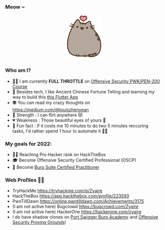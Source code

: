 ### Meow ~

<p align="center">
  <img src="kitten.png">
</p>

### Who am I?

- 👨‍💻 I am currently **FULL THROTTLE** on [Offensive Security PWK/PEN-200 Course](https://www.offensive-security.com/pwk-oscp/) <!--- maintaining [that Trading Bot](https://github.com/zyairelai/futures-hero) -->
- 🔮 Besides tech, I like Ancient Chinese Fortune Telling and learning my way to build this [this Flutter App](https://github.com/zyairelai/ching-chong-calculator)
- 👽 You can read my crazy thoughts on https://medium.com/@louiszhenyean 
- 💪 Strength : I can flirt anywhere 😻
- 💔 Weakness : Those beautiful eyes of yours 🥺
- 🦄 Fun fact : If it costs me 10 minutes to do two 5 minutes reccuring tasks, I'd rather spend 1 hour to automate it 🕺🏼

### My goals for 2022:
- 👨‍💻 Reaching Pro Hacker rank on HackTheBox
- 🎓 Become Offensive Security Certified Professional (OSCP)
- 🐞 Become [Burp Suite Certified Practitioner](https://portswigger.net/web-security/certification)

### Web Profiles 👨‍💻
- TryHackMe https://tryhackme.com/p/Zyaire
- HackTheBox https://app.hackthebox.com/profile/223593
- PwnTillDawn https://online.pwntilldawn.com/Achievements/3175
- (I am not active here) Bugcrowd https://bugcrowd.com/Zyaire 
- (I am not active here) HackerOne https://hackerone.com/zyaire
- I do have shadow clones on [Port Swigger Burp Academy](https://portswigger.net/web-security/dashboard) and [Offensive Security Proving Grounds](https://www.offensive-security.com/labs/)!
